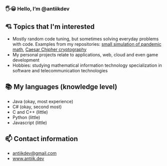 ### :raised_hand_with_fingers_splayed::grinning: Hello, I’m @antiikdev

## :cupid: Topics that I'm interested
- Mostly random code tuning, but sometimes solving everyday problems with code.
Examples from my repositories:
[small simulation of pandemic math](https://github.com/antiikdev/pandemic),
[Caesar Chipher cryptography](https://github.com/antiikdev/caesar-chipher)
- My personal projects relate to applications, web, cloud and even
game development
- Hobbies: studying mathematical information technology specialization
in software and telecommunication technologies

## :books: My languages (knowledge level)
- Java (okay, most experience)
- C# (okay, second most)
- C and C++ (little)
- Python (little)
- Javascript (little)

## :mailbox: Contact information
- antiikdev@gmail.com
- www.antiik.dev
